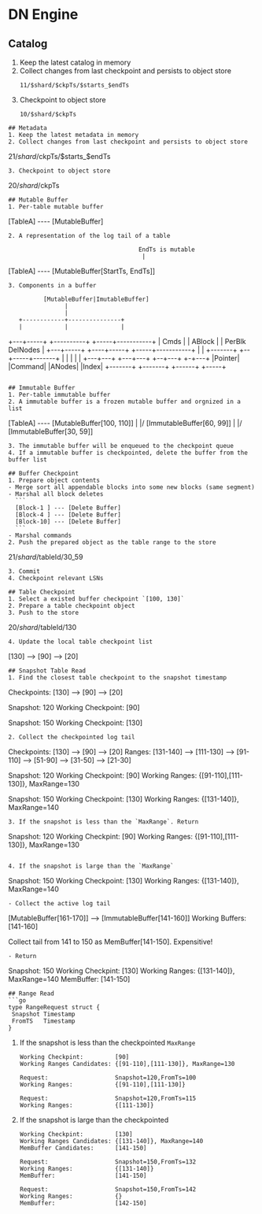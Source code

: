 # DN Engine

## Catalog
1. Keep the latest catalog in memory
2. Collect changes from last checkpoint and persists to object store
   ```
   11/$shard/$ckpTs/$starts_$endTs
   ```
3. Checkpoint to object store
   ```
   10/$shard/$ckpTs
```
## Metadata
1. Keep the latest metadata in memory
2. Collect changes from last checkpoint and persists to object store
   ```
   21/$shard/$ckpTs/$starts_$endTs
   ```
3. Checkpoint to object store
   ```
   20/$shard/$ckpTs
   ```
## Mutable Buffer
1. Per-table mutable buffer
   ```
   [TableA] ---- [MutableBuffer]
   ```
2. A representation of the log tail of a table
   ```
                                         EndTs is mutable
                                          |
   [TableA] ---- [MutableBuffer[StartTs, EndTs]]
   ```
3. Components in a buffer
   ```
              [MutableBuffer|ImutableBuffer]
                    |
                    |
       +------------+---------------+
       |            |               |
   +---+-----+ +----------+   +-----+-----------+
   |  Cmds   | |  ABlock  |   | PerBlk DelNodes |
   +---+-----+ +----+-----+   +-----+-----------+
       |            |
   +-------+     +--+-----+-------+
   |       |     |        |       |
   +---+---+ +---+---+ +--+---+ +-+---+
   |Pointer| |Command| |ANodes| |Index|
   +-------+ +-------+ +------+ +-----+
```

## Immutable Buffer
1. Per-table immutable buffer
2. A immutable buffer is a frozen mutable buffer and orgnized in a list
   ```
   [TableA] ---- [MutableBuffer[100, 110]]
                     |
                    \|/
                 [ImmutableBuffer[60, 99]]
                     |
                    \|/
                 [ImmutableBuffer[30, 59]]
   ```
3. The immutable buffer will be enqueued to the checkpoint queue
4. If a immutable buffer is checkpointed, delete the buffer from the buffer list

## Buffer Checkpoint
1. Prepare object contents
   - Merge sort all appendable blocks into some new blocks (same segment)
   - Marshal all block deletes
     ```
     [Block-1 ] --- [Delete Buffer]
     [Block-4 ] --- [Delete Buffer]
     [Block-10] --- [Delete Buffer]
     ```
   - Marshal commands
2. Push the prepared object as the table range to the store
   ```
   21/$shard/$tableId/30_59
   ```
3. Commit
4. Checkpoint relevant LSNs

## Table Checkpoint
1. Select a existed buffer checkpoint `[100, 130]`
2. Prepare a table checkpoint object
3. Push to the store
   ```
   20/$shard/$tableId/130
   ```
4. Update the local table checkpoint list
   ```
   [130] --> [90] --> [20]
   ```
## Snapshot Table Read
1. Find the closest table checkpoint to the snapshot timestamp
   ```
   Checkpoints:        [130] --> [90] --> [20]

   Snapshot:           120
   Working Checkpoint: [90]

   Snapshot:           150
   Working Checkpoint: [130]
   ```
2. Collect the checkpointed log tail
   ```
   Checkpoints:        [130] --> [90] --> [20]
   Ranges:             [131-140] --> [111-130] --> [91-110] --> [51-90] --> [31-50] --> [21-30]

   Snapshot:           120
   Working Checkpoint: [90]
   Working Ranges:     {[91-110],[111-130]}, MaxRange=130

   Snapshot:           150
   Working Checkpoint: [130]
   Working Ranges:     {[131-140]}, MaxRange=140
   ```
3. If the snapshot is less than the `MaxRange`. Return
   ```
   Snapshot:          120
   Working Checkpint: [90]
   Working Ranges:    {[91-110],[111-130]}, MaxRange=130
   ```

4. If the snapshot is large than the `MaxRange`
   ```
   Snapshot:           150
   Working Checkpoint: [130]
   Working Ranges:     {[131-140]}, MaxRange=140
   ```
   - Collect the active log tail
   ```
   [MutableBuffer[161-170]] --> [ImmutableBuffer[141-160]]
   Working Buffers: [141-160]

   Collect tail from 141 to 150 as MemBuffer[141-150]. Expensitive!
   ```
   - Return
   ```
   Snapshot:           150
   Working Checkpint:  [130]
   Working Ranges:     {[131-140]}, MaxRange=140
   MemBuffer:          [141-150]
   ```
## Range Read
```go
type RangeRequest struct {
    Snapshot Timestamp
    FromTS   Timestamp
}
```
1. If the snapshot is less than the checkpointed `MaxRange`
   ```
   Working Checkpint:         [90]
   Working Ranges Candidates: {[91-110],[111-130]}, MaxRange=130

   Request:                   Snapshot=120,FromTs=100
   Working Ranges:            {[91-110],[111-130]}

   Request:                   Snapshot=120,FromTs=115
   Working Ranges:            {[111-130]}
   ```
2. If the snapshot is large than the checkpointed
   ```
   Working Checkpint:         [130]
   Working Ranges Candidates: {[131-140]}, MaxRange=140
   MemBuffer Candidates:      [141-150]

   Request:                   Snapshot=150,FromTs=132
   Working Ranges:            {[131-140]}
   MemBuffer:                 [141-150]

   Request:                   Snapshot=150,FromTs=142
   Working Ranges:            {}
   MemBuffer:                 [142-150]
   ```
